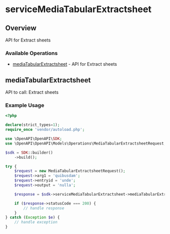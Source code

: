 # serviceMediaTabularExtractsheet

## Overview

 API for Extract sheets

### Available Operations

* [mediaTabularExtractsheet](#mediatabularextractsheet) - API for Extract sheets

## mediaTabularExtractsheet

API to call: Extract sheets

### Example Usage

```php
<?php

declare(strict_types=1);
require_once 'vendor/autoload.php';

use \OpenAPI\OpenAPI\SDK;
use \OpenAPI\OpenAPI\Models\Operations\MediaTabularExtractsheetRequest;

$sdk = SDK::builder()
    ->build();

try {
    $request = new MediaTabularExtractsheetRequest();
    $request->arg1 = 'quibusdam';
    $request->entryid = 'unde';
    $request->output = 'nulla';

    $response = $sdk->serviceMediaTabularExtractsheet->mediaTabularExtractsheet($request);

    if ($response->statusCode === 200) {
        // handle response
    }
} catch (Exception $e) {
    // handle exception
}
```
